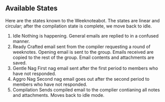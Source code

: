 Available States
----------------

Here are the states known to the Weeknoteabot. The states are linear and circular; after the compilation state is complete, we move back to idle.

1. Idle
  Nothing is happening. General emails are replied to in a confused manner.
2. Ready
  Crafted email sent from the compiler requesting a round of weeknotes. Opening email is sent to the group.
  Emails received are copied to the rest of the group. Email contents and attachments are saved.
3. Gentle Nag
  First nag email sent after the first period to members who have not responded.
4. Aggro Nag
  Second nag email goes out after the second period to members who have not responded.
5. Compilation
  Sends compiled email to the complier contianing all notes and attachments. Moves back to idle mode.
